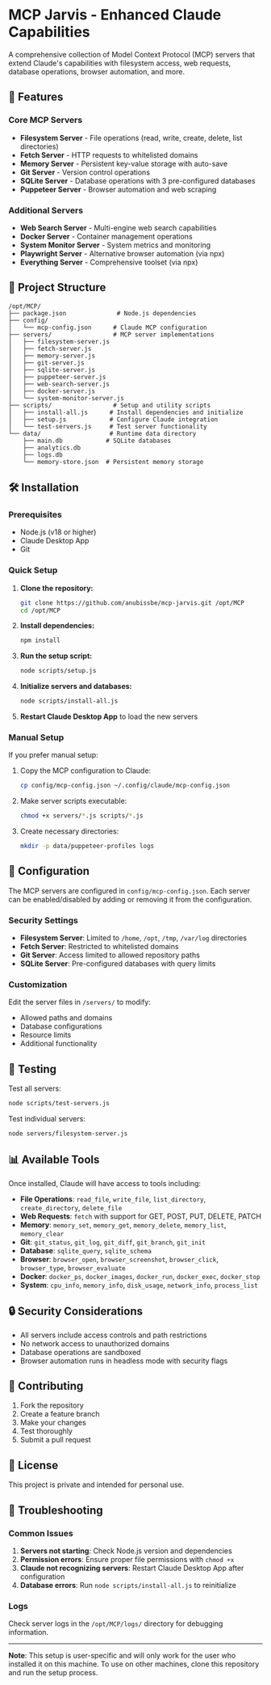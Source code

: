 # MCP Jarvis - Enhanced Claude Capabilities

A comprehensive collection of Model Context Protocol (MCP) servers that extend Claude's capabilities with filesystem access, web requests, database operations, browser automation, and more.

## 🚀 Features

### Core MCP Servers
- **Filesystem Server** - File operations (read, write, create, delete, list directories)
- **Fetch Server** - HTTP requests to whitelisted domains
- **Memory Server** - Persistent key-value storage with auto-save
- **Git Server** - Version control operations
- **SQLite Server** - Database operations with 3 pre-configured databases
- **Puppeteer Server** - Browser automation and web scraping

### Additional Servers
- **Web Search Server** - Multi-engine web search capabilities
- **Docker Server** - Container management operations
- **System Monitor Server** - System metrics and monitoring
- **Playwright Server** - Alternative browser automation (via npx)
- **Everything Server** - Comprehensive toolset (via npx)

## 📁 Project Structure

```
/opt/MCP/
├── package.json              # Node.js dependencies
├── config/
│   └── mcp-config.json      # Claude MCP configuration
├── servers/                 # MCP server implementations
│   ├── filesystem-server.js
│   ├── fetch-server.js
│   ├── memory-server.js
│   ├── git-server.js
│   ├── sqlite-server.js
│   ├── puppeteer-server.js
│   ├── web-search-server.js
│   ├── docker-server.js
│   └── system-monitor-server.js
├── scripts/                 # Setup and utility scripts
│   ├── install-all.js      # Install dependencies and initialize
│   ├── setup.js            # Configure Claude integration
│   └── test-servers.js     # Test server functionality
└── data/                   # Runtime data directory
    ├── main.db            # SQLite databases
    ├── analytics.db
    ├── logs.db
    └── memory-store.json  # Persistent memory storage
```

## 🛠️ Installation

### Prerequisites
- Node.js (v18 or higher)
- Claude Desktop App
- Git

### Quick Setup

1. **Clone the repository:**
   ```bash
   git clone https://github.com/anubissbe/mcp-jarvis.git /opt/MCP
   cd /opt/MCP
   ```

2. **Install dependencies:**
   ```bash
   npm install
   ```

3. **Run the setup script:**
   ```bash
   node scripts/setup.js
   ```

4. **Initialize servers and databases:**
   ```bash
   node scripts/install-all.js
   ```

5. **Restart Claude Desktop App** to load the new servers

### Manual Setup

If you prefer manual setup:

1. Copy the MCP configuration to Claude:
   ```bash
   cp config/mcp-config.json ~/.config/claude/mcp-config.json
   ```

2. Make server scripts executable:
   ```bash
   chmod +x servers/*.js scripts/*.js
   ```

3. Create necessary directories:
   ```bash
   mkdir -p data/puppeteer-profiles logs
   ```

## 🔧 Configuration

The MCP servers are configured in `config/mcp-config.json`. Each server can be enabled/disabled by adding or removing it from the configuration.

### Security Settings

- **Filesystem Server**: Limited to `/home`, `/opt`, `/tmp`, `/var/log` directories
- **Fetch Server**: Restricted to whitelisted domains
- **Git Server**: Access limited to allowed repository paths
- **SQLite Server**: Pre-configured databases with query limits

### Customization

Edit the server files in `/servers/` to modify:
- Allowed paths and domains
- Database configurations
- Resource limits
- Additional functionality

## 🧪 Testing

Test all servers:
```bash
node scripts/test-servers.js
```

Test individual servers:
```bash
node servers/filesystem-server.js
```

## 📊 Available Tools

Once installed, Claude will have access to tools including:

- **File Operations**: `read_file`, `write_file`, `list_directory`, `create_directory`, `delete_file`
- **Web Requests**: `fetch` with support for GET, POST, PUT, DELETE, PATCH
- **Memory**: `memory_set`, `memory_get`, `memory_delete`, `memory_list`, `memory_clear`
- **Git**: `git_status`, `git_log`, `git_diff`, `git_branch`, `git_init`
- **Database**: `sqlite_query`, `sqlite_schema`
- **Browser**: `browser_open`, `browser_screenshot`, `browser_click`, `browser_type`, `browser_evaluate`
- **Docker**: `docker_ps`, `docker_images`, `docker_run`, `docker_exec`, `docker_stop`
- **System**: `cpu_info`, `memory_info`, `disk_usage`, `network_info`, `process_list`

## 🔒 Security Considerations

- All servers include access controls and path restrictions
- No network access to unauthorized domains
- Database operations are sandboxed
- Browser automation runs in headless mode with security flags

## 🤝 Contributing

1. Fork the repository
2. Create a feature branch
3. Make your changes
4. Test thoroughly
5. Submit a pull request

## 📄 License

This project is private and intended for personal use.

## 🐛 Troubleshooting

### Common Issues

1. **Servers not starting**: Check Node.js version and dependencies
2. **Permission errors**: Ensure proper file permissions with `chmod +x`
3. **Claude not recognizing servers**: Restart Claude Desktop App after configuration
4. **Database errors**: Run `node scripts/install-all.js` to reinitialize

### Logs

Check server logs in the `/opt/MCP/logs/` directory for debugging information.

---

**Note**: This setup is user-specific and will only work for the user who installed it on this machine. To use on other machines, clone this repository and run the setup process.